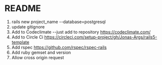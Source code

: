 # README

1. rails new project_name --database=postgresql
2. update gitignore
3. Add  to Codeclimate
  --just add to repository https://codeclimate.com/
4. Add to Circle Ci https://circleci.com/setup-project/gh/Jonas-Args/rails5-template
5. Add rspec https://github.com/rspec/rspec-rails
6. Add ruby gemset and version
7. Allow cross origin request
